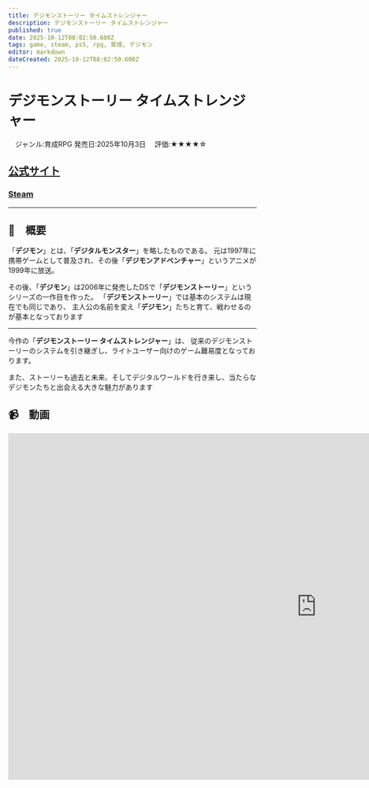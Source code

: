 ```yaml
---
title: デジモンストーリー タイムストレンジャー
description: デジモンストーリー タイムストレンジャー
published: true
date: 2025-10-12T08:02:50.600Z
tags: game, steam, ps5, rpg, 育成, デジモン
editor: markdown
dateCreated: 2025-10-12T08:02:50.600Z
---
```


# デジモンストーリー タイムストレンジャー

　ジャンル:育成RPG 発売日:2025年10月3日 　評価:★★★★☆
 
 ## [公式サイト](https://digimonstory-ts.bn-ent.net/)
 ### [Steam](https://store.steampowered.com/app/1984270/_/?l=japanese)
 
---

## 📜　概要
「**デジモン**」とは、「**デジタルモンスター**」を略したものである。
元は1997年に携帯ゲームとして普及され、その後「**デジモンアドベンチャー**」というアニメが1999年に放送。

その後、「**デジモン**」は2006年に発売したDSで「**デジモンストーリー**」というシリーズの一作目を作った。
「**デジモンストーリー**」では基本のシステムは現在でも同じであり、
主人公の名前を変え「**デジモン**」たちと育て、戦わせるのが基本となっております

---
今作の「**デジモンストーリー タイムストレンジャー**」は、
従来のデジモンストーリーのシステムを引き継ぎし、ライトユーザー向けのゲーム難易度となっております。

また、ストーリーも過去と未来、そしてデジタルワールドを行き来し、当たらなデジモンたちと出会える大きな魅力があります

## 📹　動画

<iframe width="1250" height="703" src="https://www.youtube.com/embed/EX3R8aoBQlg" title="家庭用ゲーム【デジモンストーリー タイムストレンジャー】ローンチトレーラー" frameborder="0" allow="accelerometer; autoplay; clipboard-write; encrypted-media; gyroscope; picture-in-picture; web-share" referrerpolicy="strict-origin-when-cross-origin" allowfullscreen></iframe>




